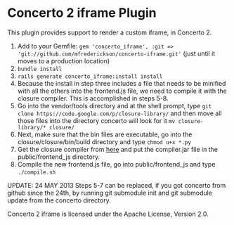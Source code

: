 # Concerto 2 iframe Plugin
This plugin provides support to render a custom iframe, in Concerto 2.

1.  Add to your Gemfile: ```gem 'concerto_iframe', :git => 'git://github.com/mfrederickson/concerto-iframe.git'```  (just until it moves to a production location)
2.  ```bundle install```
3.  ```rails generate concerto_iframe:install install```
4.  Because the install in step three includes a file that needs to be minified with all the others into the frontend.js file, we need to compile it with the closure compiler.  This is accomplished in steps 5-8.
5.  Go into the vendor/tools directory and at the shell prompt, type ```git clone https://code.google.com/p/closure-library/``` and then move all those files into the directory concerto will look for it  ```mv closure-library/* closure/```
6.  Next, make sure that the bin files are executable, go into the closure/closure/bin/build directory and type ```chmod u+x *.py```
7.  Get the closure compiler from [here](http://closure-compiler.googlecode.com/files/compiler-latest.zip) and put the compiler.jar file in the public/frontend_js directory.
8.  Compile the new frontend.js file, go into public/frontend_js and type ```./compile.sh```

UPDATE: 24 MAY 2013
Steps 5-7 can be replaced, if you got concerto from github since the 24th, by running git submodule init and git submodule update from the concerto directory.

Concerto 2 iframe is licensed under the Apache License, Version 2.0.
